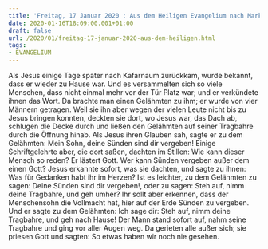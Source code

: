 ```yaml
---
title: 'Freitag, 17 Januar 2020 : Aus dem Heiligen Evangelium nach Markus - Mk 2,1-12.'
date: 2020-01-16T18:09:00.001+01:00
draft: false
url: /2020/01/freitag-17-januar-2020-aus-dem-heiligen.html
tags: 
- EVANGELIUM
---
```


Als Jesus einige Tage später nach Kafarnaum zurückkam, wurde bekannt, dass er wieder zu Hause war. Und es versammelten sich so viele Menschen, dass nicht einmal mehr vor der Tür Platz war; und er verkündete ihnen das Wort. Da brachte man einen Gelähmten zu ihm; er wurde von vier Männern getragen. Weil sie ihn aber wegen der vielen Leute nicht bis zu Jesus bringen konnten, deckten sie dort, wo Jesus war, das Dach ab, schlugen die Decke durch und ließen den Gelähmten auf seiner Tragbahre durch die Öffnung hinab. Als Jesus ihren Glauben sah, sagte er zu dem Gelähmten: Mein Sohn, deine Sünden sind dir vergeben! Einige Schriftgelehrte aber, die dort saßen, dachten im Stillen: Wie kann dieser Mensch so reden? Er lästert Gott. Wer kann Sünden vergeben außer dem einen Gott? Jesus erkannte sofort, was sie dachten, und sagte zu ihnen: Was für Gedanken habt ihr im Herzen? Ist es leichter, zu dem Gelähmten zu sagen: Deine Sünden sind dir vergeben!, oder zu sagen: Steh auf, nimm deine Tragbahre, und geh umher? Ihr sollt aber erkennen, dass der Menschensohn die Vollmacht hat, hier auf der Erde Sünden zu vergeben. Und er sagte zu dem Gelähmten: Ich sage dir: Steh auf, nimm deine Tragbahre, und geh nach Hause! Der Mann stand sofort auf, nahm seine Tragbahre und ging vor aller Augen weg. Da gerieten alle außer sich; sie priesen Gott und sagten: So etwas haben wir noch nie gesehen.